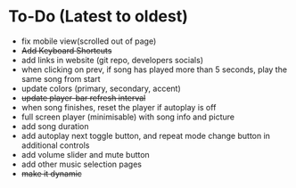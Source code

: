# To-Do (Latest to oldest)

-   fix mobile view(scrolled out of page)
-   ~~Add Keyboard Shortcuts~~
-   add links in website (git repo, developers socials)
-   when clicking on prev, if song has played more than 5 seconds, play the same song from start
-   update colors (primary, secondary, accent)
-   ~~update player-bar refresh interval~~
-   when song finishes, reset the player if autoplay is off
-   full screen player (minimisable) with song info and picture
-   add song duration
-   add autoplay next toggle button, and repeat mode change button in additional controls
-   add volume slider and mute button
-   add other music selection pages
-   ~~make it dynamic~~
